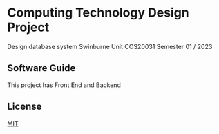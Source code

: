 # Computing Technology Design Project

Design database system Swinburne Unit COS20031 Semester 01 / 2023

## Software Guide

This project has Front End and Backend


## License

[MIT](https://choosealicense.com/licenses/mit/)
